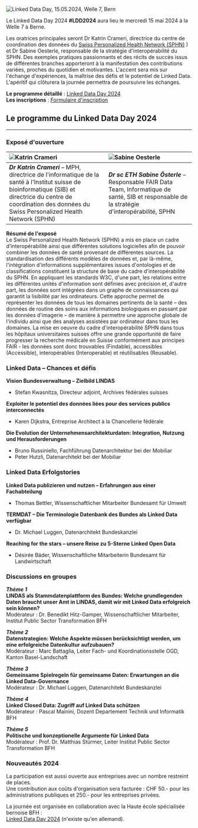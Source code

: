 ![Linked Data Day, 15.05.2024, Welle 7, Bern](/static-assets/img/linked-data-day-2024-fr.png)

Le Linked Data Day 2024 **#LDD2024** aura lieu le mercredi 15 mai 2024 à la Welle 7 à Berne.

Les oratrices principales seront Dr Katrin Crameri, directrice du centre de coordination des données du [Swiss Personalized Health Network (SPHN)](https://sphn.ch/de/home/) ) et Dr Sabine Oesterle, responsable de la stratégie d'interopérabilité du SPHN. Des exemples pratiques passionnants et des récits de succès issus de différentes branches apporteront à la manifestation des contributions variées, proches du quotidien et motivantes. L'accent sera mis sur l'échange d'expériences, la maîtrise des défis et le potentiel de Linked Data. L'apéritif qui clôturera la journée permettra de poursuivre les échanges.

**Le programme détaillé** : [Linked Data Day 2024](/static-assets/img/Linked-Data-Day-2024-Programm.pdf)\
**Les inscriptions** : [Formulaire d'inscription](https://www.ticketpark.ch/bfh/fr/show/6FE3E469-C3DA-43CE-9D27-731F651AA496)

## Le programme du Linked Data Day 2024
---

### Exposé d'ouverture

| ![Katrin Crameri](/static-assets/img/Katrin_250x250.jpg) | ![Sabine Oesterle](/static-assets/img/Sabine_Oe_250x250.jpg) |
|:---|:---|
| ***Dr Katrin Crameri*** – MPH, directrice de l'informatique de la santé à l'Institut suisse de bioinformatique (SIB) et directrice du centre de coordination des données du Swiss Personalized Health Network (SPHN) | ***Dr sc ETH Sabine Österle*** – Responsable FAIR Data Team, Informatique de santé, SIB et responsable de la stratégie d'interopérabilité, SPHN|

**Résumé de l'exposé**   
Le Swiss Personalized Health Network (SPHN) a mis en place un cadre d’interopérabilité ainsi que différentes solutions logicielles afin de pouvoir combiner les données de santé provenant de différentes sources. La standardisation des différents modèles de données et, par là-même, l'intégration d'informations supplémentaires issues d'ontologies et de classifications constituent la structure de base du cadre d'interopérabilité du SPHN. En appliquant les standards W3C, d'une part, les relations entre les différentes unités d'information sont définies avec précision et, d'autre part, les données sont intégrées dans un graphe de connaissances qui garantit la lisibilité par les ordinateurs. Cette approche permet de représenter les données de tous les domaines pertinents de la santé – des données de routine des soins aux informations biologiques en passant par les données d'imagerie – de manière à permettre une approche globale de l'individu ainsi que des analyses assistées par ordinateur dans tous les domaines. La mise en oeuvre du cadre d'interopérabilité SPHN dans tous les hôpitaux universitaires suisses offre une grande opportunité de faire progresser la recherche médicale en Suisse conformément aux principes FAIR - les données sont donc trouvables (Findable), accessibles (Accessible), interopérables (Interoperable) et réutilisables (Reusable).

### Linked Data – Chances et défis 
**Vision Bundesverwaltung – Zielbild LINDAS**
* Stefan Kwasnitza, Directeur adjoint, Archives fédérales suisses

**Exploiter le potentiel des données liées pour des services publics interconnectés**
* Karen Dijkstra, Entreprise Architect à la Chancellerie fédérale

**Die Evolution der Unternehmensarchitekturdaten: Integration, Nutzung und Herausforderungen**
* Bruno Russiniello, Fachführung Datenarchitektur bei der Mobiliar
* Peter Hutzli, Datenarchitekt bei der Mobiliar

### Linked Data Erfolgstories

**Linked Data publizieren und nutzen – Erfahrungen aus einer Fachabteilung**
* Thomas Bettler, Wissenschaftlicher Mitarbeiter Bundesamt für Umwelt

**TERMDAT – Die Terminologie Datenbank des Bundes als Linked Data verfügbar**
* Dr. Michael Luggen, Datenarchitekt Bundeskanzlei

**Reaching for the stars – unsere Reise zu 5-Sterne Linked Open Data**
* Désirée Bäder, Wissenschaftliche Mitarbeiterin Bundesamt für Landwirtschaft

### Discussions en groupes

***Thème 1***   
**LINDAS als Stammdatenplattform des Bundes: Welche grundlegenden Daten braucht unser Amt in LINDAS, damit wir mit Linked Data erfolgreich sein können?**  
Modérateur : Dr. Benedikt Hitz-Gamper, Wissenschaftlicher Mitarbeiter, Institut Public Sector Transformation BFH

***Thème 2***   
**Datenstrategien: Welche Aspekte müssen berücksichtigt werden, um eine erfolgreiche Datenkultur aufzubauen?**  
Modérateur : Marc Battaglia, Leiter Fach- und Koordinationsstelle OGD, Kanton Basel-Landschaft

***Thème 3***   
**Gemeinsame Spielregeln für gemeinsame Daten: Erwartungen an die Linked Data-Governance**   
Modérateur : Dr. Michael Luggen, Datenarchitekt Bundeskanzlei  

***Thème 4***   
**Linked Closed Data: Zugriff auf Linked Data schützen**   
Modérateur : Pascal Mainini, Dozent Departement Technik und Informatik BFH  

***Thème 5***   
**Politische und konzeptionelle Argumente für Linked Data**   
Modérateur : Prof. Dr. Matthias Stürmer, Leiter Institut Public Sector Transformation BFH   

### Nouveautés 2024

La participation est aussi ouverte aux entreprises avec un nombre restreint de places.\
Une contribution aux coûts d'organisation sera facturée : CHF 50.- pour les administrations publiques et 250.- pour les entreprises privées.


La journée est organisée en collaboration avec la Haute école spécialisée bernoise BFH :\
[Linked Data Day 2024](https://www.bfh.ch/de/aktuell/fachveranstaltungen/linked-data-day-2024/) (n'existe qu'en allemand).
